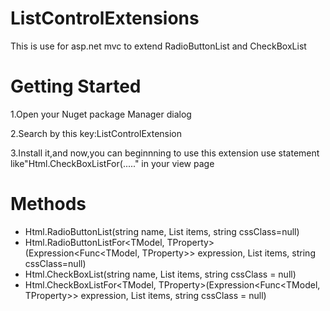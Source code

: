 ListControlExtensions
=====================

This is use for asp.net mvc to extend RadioButtonList and CheckBoxList

Getting Started
=====================
1.Open your Nuget package Manager dialog 

2.Search by this key:ListControlExtension

3.Install it,and now,you can beginnning to use this extension use statement like"Html.CheckBoxListFor(....." in your view page

Methods
=====================
- Html.RadioButtonList(string name, List<SelectListItem> items, string cssClass=null)
- Html.RadioButtonListFor<TModel, TProperty>(Expression<Func<TModel, TProperty>> expression, List<SelectListItem> items, string cssClass=null)
- Html.CheckBoxList(string name, List<SelectListItem> items,  string cssClass = null)
- Html.CheckBoxListFor<TModel, TProperty>(Expression<Func<TModel, TProperty>> expression, List<SelectListItem> items,  string cssClass = null)
